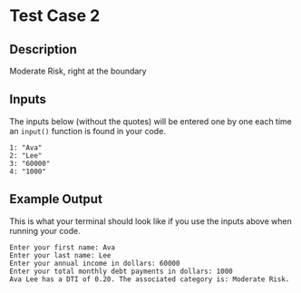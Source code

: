 # Test Case 2

## Description
Moderate Risk, right at the boundary

## Inputs
The inputs below (without the quotes) will be entered one by one each time an `input()` function is found in your code.
```
1: "Ava"
2: "Lee"
3: "60000"
4: "1000"
```

## Example Output
This is what your terminal should look like if you use the inputs above when running your code.
```
Enter your first name: Ava
Enter your last name: Lee
Enter your annual income in dollars: 60000
Enter your total monthly debt payments in dollars: 1000
Ava Lee has a DTI of 0.20. The associated category is: Moderate Risk.
```
